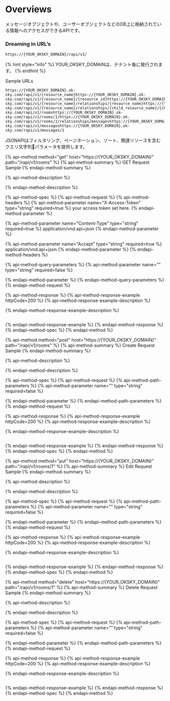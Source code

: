 # Overviews

メッセージオブジェクトや、ユーザーオブジェクトなどのDB上に格納されている情報へのアクセスができるAPIです。

### Dreaming in URL’s

```text
https://{YOUR_OKSKY_DOMAIN}/rapi/v1/
```

{% hint style="info" %}
YOUR\_OKSKY\_DOMAINは、テナント毎に発行されます。
{% endhint %}

Sample URLs

```text
https://{YOUR_OKSKY_DOMAIN}.ok-sky.com/rapi/v1/{resource_name}https://{YOUR_OKSKY_DOMAIN}.ok-sky.com/rapi/v1/{resource_name}/{resource_id}https://{YOUR_OKSKY_DOMAIN}.ok-sky.com/rapi/v1/{resource_name}/relationships/{resource_name}https://{YOUR_OKSKY_DOMAIN}.ok-sky.com/rapi/v1/{resource_name}/relationships/{child_resource_name}/{child_resource_id}https://{YOUR_OKSKY_DOMAIN}.ok-sky.com/rapi/v1/roomshttps://{YOUR_OKSKY_DOMAIN}.ok-sky.com/rapi/v1/rooms/1/https://{YOUR_OKSKY_DOMAIN}.ok-sky.com/rapi/v1/rooms/1/relationships/messageshttps://{YOUR_OKSKY_DOMAIN}.ok-sky.com/rapi/v1/messageshttps://{YOUR_OKSKY_DOMAIN}.ok-sky.com/rapi/v1/messages/1
```

JSONAPIはフィルタリング、ページネーション、ソート、関連リソースを含むクエリ文字列パラメータを提供します。

{% api-method method="get" host="https://{YOUR\_OKSKY\_DOMAIN}" path="/rapi/v1/rooms" %}
{% api-method-summary %}
GET Request Sample
{% endapi-method-summary %}

{% api-method-description %}

{% endapi-method-description %}

{% api-method-spec %}
{% api-method-request %}
{% api-method-headers %}
{% api-method-parameter name="X-Access-Token" type="string" required=true %}
your access token set here.
{% endapi-method-parameter %}

{% api-method-parameter name="Content-Type" type="string" required=true %}
application/vnd.api+json
{% endapi-method-parameter %}

{% api-method-parameter name="Accept" type="string" required=true %}
application/vnd.api+json
{% endapi-method-parameter %}
{% endapi-method-headers %}

{% api-method-query-parameters %}
{% api-method-parameter name="" type="string" required=false %}

{% endapi-method-parameter %}
{% endapi-method-query-parameters %}
{% endapi-method-request %}

{% api-method-response %}
{% api-method-response-example httpCode=200 %}
{% api-method-response-example-description %}

{% endapi-method-response-example-description %}

```text

```
{% endapi-method-response-example %}
{% endapi-method-response %}
{% endapi-method-spec %}
{% endapi-method %}

{% api-method method="post" host="https://{YOUR\_OKSKY\_DOMAIN}" path="/rapi/v1/rooms" %}
{% api-method-summary %}
Create Request Sample
{% endapi-method-summary %}

{% api-method-description %}

{% endapi-method-description %}

{% api-method-spec %}
{% api-method-request %}
{% api-method-path-parameters %}
{% api-method-parameter name="" type="string" required=false %}

{% endapi-method-parameter %}
{% endapi-method-path-parameters %}
{% endapi-method-request %}

{% api-method-response %}
{% api-method-response-example httpCode=200 %}
{% api-method-response-example-description %}

{% endapi-method-response-example-description %}

```text

```
{% endapi-method-response-example %}
{% endapi-method-response %}
{% endapi-method-spec %}
{% endapi-method %}

{% api-method method="put" host="https://{YOUR\_OKSKY\_DOMAIN}" path="/rapi/v1/rooms/1" %}
{% api-method-summary %}
Edit Request Sample
{% endapi-method-summary %}

{% api-method-description %}

{% endapi-method-description %}

{% api-method-spec %}
{% api-method-request %}
{% api-method-path-parameters %}
{% api-method-parameter name="" type="string" required=false %}

{% endapi-method-parameter %}
{% endapi-method-path-parameters %}
{% endapi-method-request %}

{% api-method-response %}
{% api-method-response-example httpCode=200 %}
{% api-method-response-example-description %}

{% endapi-method-response-example-description %}

```text

```
{% endapi-method-response-example %}
{% endapi-method-response %}
{% endapi-method-spec %}
{% endapi-method %}

{% api-method method="delete" host="https://{YOUR\_OKSKY\_DOMAIN}" path="/rapi/v1/rooms/1" %}
{% api-method-summary %}
Delete Request Sample
{% endapi-method-summary %}

{% api-method-description %}

{% endapi-method-description %}

{% api-method-spec %}
{% api-method-request %}
{% api-method-path-parameters %}
{% api-method-parameter name="" type="string" required=false %}

{% endapi-method-parameter %}
{% endapi-method-path-parameters %}
{% endapi-method-request %}

{% api-method-response %}
{% api-method-response-example httpCode=200 %}
{% api-method-response-example-description %}

{% endapi-method-response-example-description %}

```text

```
{% endapi-method-response-example %}
{% endapi-method-response %}
{% endapi-method-spec %}
{% endapi-method %}
